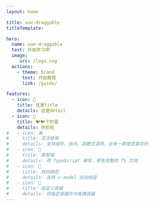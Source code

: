 ```yaml
---
layout: home

title: vue-draggable 
titleTemplate: 

hero:
  name: vue-draggable
  text: 开始学习吧
  image:
     src: /logo.svg
  actions:
    - theme: brand
      text: 开始教程
      link: /guide/

features:
  - icon: 🥳
    title: 这是title
    details: 这是detail
  - icon: 🐣
    title: 🐦🐦下的蛋
    details: 你别吃
#   - icon: 🛠
#     title: 灵活使用
#     details: 支持组件、指令、函数式调用，总有一款是您喜欢的
#   - icon: 🦾️
#     title: 类型强
#     details: 用 TypeScript 编写，带有完整的 TS 文档
#   - icon: 🔌
#     title: 双向绑定
#     details: 支持 v-model 双向绑定
#   - icon: 🎪
#     title: 自定义容器
#     details: 将指定容器作为拖拽容器
---
```




<span/>
